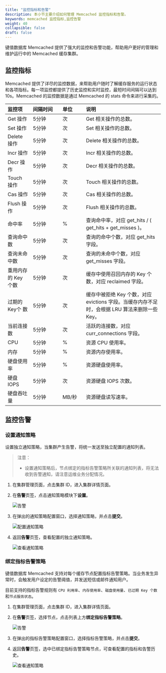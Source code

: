 ```yaml
---
title: "监控指标和告警"
description: 本小节主要介绍如何管理 Memcached 监控指标和告警。 
keywords: memcached 监控指标,监控告警
weight: 40
collapsible: false
draft: false
---
```



键值数据库 Memcached 提供了强大的监控和告警功能，帮助用户更好的管理和维护运行中的 Memcached 缓存集群。

## 监控指标

Memcached 提供了详尽的监控数据，来帮助用户随时了解缓存服务的运行状态和各项指标。每一项监控都提供了历史监控和实时监控，最短时间间隔可以达到10s。Memcached 的监控数据是通过 Memcached 的 stats 命令来进行采集的。

| 监控项 | <span style="display:inline-block;width:80px">间隔时间</span> | <span style="display:inline-block;width:60px">单位</span> | 说明 |
|:--- |:--- |:--- |:--- |
| Get 操作 | 5分钟 | 次 | Get 相关操作的总数。 |
| Set 操作 | 5分钟 | 次 | Set 相关操作的总数。 |
| Delete 操作 | 5分钟 | 次| Delete 相关操作的总数。 |
| Incr 操作| 5分钟 | 次 | Incr 相关操作的总数。 |
| Decr 操作 | 5分钟 | 次 | Decr 相关操作的总数。 |
| Touch 操作 | 5分钟 | 次 | Touch 相关操作的总数。 |
| Cas 操作 | 5分钟 | 次 | Cas 相关操作的总数。 |
| Flush 操作| 5分钟 | 次 | Flush 相关操作的总数。 |
| 命中率| 5分钟 | % | 查询命中率，对应 get_hits / ( get_hits + get_misses )。 |
| 查询命中数 | 5分钟 | 次 | 查询的命中个数，对应 get_hits 字段。 |
| 查询未命中数 | 5分钟 | 次 | 查询的未命中个数，对应 get_misses 字段。 |
| 重用内存的 Key 个数 | 5分钟 | 次 | 缓存中使用召回内存的 Key 个数，对应 reclaimed 字段。 |
| 过期的 Key个 数 | 5分钟 | 次 | 缓存中被拒绝 Key 个数，对应 evictions 字段。当缓存内存不足时，会根据 LRU 算法来删除一些 Key。 |
| 当前连接数 | 5分钟 | 次 | 活跃的连接数，对应 curr_connections 字段。 |
| CPU | 5分钟 | % | 资源 CPU 使用率。 |
| 内存 | 5分钟 | % | 资源内存使用率。 |
| 硬盘使用率 | 5分钟 | % | 资源硬盘使用率。 |
| 硬盘 IOPS | 5分钟 | 次 | 资源硬盘 IOPS 次数。 |
| 硬盘吞吐量 | 5分钟 | MB/秒 | 资源硬盘读写速率。 |

## 监控告警

### 设置通知策略

设置独立通知策略，当集群产生告警，将统一发送至独立配置的通知列表。

> 注意：
> 
> - 设置通知策略后，节点绑定的指标告警策略所关联的通知列表，将无法收到告警通知，请注意运维业务分配情况。

1. 在集群管理页面，点击集群 ID，进入集群详情页面。
2. 在**告警**页签，点击通知策略模块下**设置**。

    ![告警](../../_images/alarm.png)

3. 在弹出的通知策略配置窗口，选择通知策略，并点击**提交**。
   
   ![配置通知策略](../../_images/single_notice.png)

4. 返回**告警**页签，查看配置的独立通知策略。

   ![查看通知策略](../../_images/check_notice.png)   

### 绑定指标告警策略

键值数据库 Memcached 支持对每个缓存节点配置指标告警策略。当业务发生异常时，会触发用户设定的告警阈值，并发送短信或邮件通知用户。

目前支持的指标告警规则有 `CPU 利用率`、`内存使用率`、`磁盘使用量`、`已过期 Key 个数`和`节点服务状态`。

1. 在集群管理页面，点击集群 ID，进入集群详情页面。
2. 在**告警**页签，选择节点，点击列表上方**绑定指标告警策略**。

    ![告警](../../_images/alarm_2.png)

3. 在弹出的指标告警策略配置窗口，选择指标告警策略，并点击**提交**。


4. 返回**告警**页签，选中已绑定指标告警策略节点，可查看配置的指标和告警历史。

   ![查看通知策略](../../_images/check_alarm.png)  

